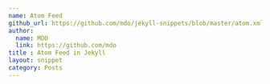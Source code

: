 ```yaml
---
name: Atom Feed
github_url: https://github.com/mdo/jekyll-snippets/blob/master/atom.xml
author:
  name: MDO
  link: https://github.com/mdo
title : Atom Feed in Jekyll
layout: snippet
category: Posts
---
```

